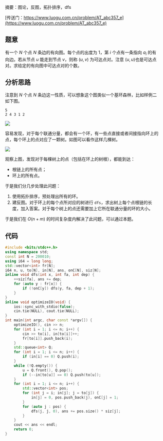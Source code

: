 摘要：图论，反图，拓扑排序，dfs

[传送门：https://www.luogu.com.cn/problem/AT_abc357_e](https://www.luogu.com.cn/problem/AT_abc357_e)

## 题意

有一个 $N$ 个点 $N$ 条边的有向图。每个点的出度为 $1$，第 $i$ 个点有一条指向 $a_i$ 的有向边。若从节点 $u$ 能走到节点 $v$，则称 $(u, v)$ 为可达点对。注意 $(u, u)$也是可达点对。求给定的有向图中可达点对的个数。

## 分析思路

注意到 $N$ 个点 $N$ 条边这一性质，可以想象这个图类似一个基环森林，比如样例二如下图。

```
5
2 4 3 1 2
```

![](https://cdn.luogu.com.cn/upload/image_hosting/dmrxrjbp.png)

容易发现，对于每个联通分量，都会有一个环，有一些点直接或者间接指向环上的点，每个环上的点对应了一颗树。如图可以看作这样几棵树。

![](https://cdn.luogu.com.cn/upload/image_hosting/ncv889eb.png)

观察上图，发现对于每棵树上的点（包括在环上的树根），都能到达：

- 根链上的所有点；
- 环上的所有点。

于是我们分几步处理此问题：

1. 使用拓扑排序，预处理出所有的环。
2. 建反图。对于环上的每个点所对应的树进行 `dfs`，求出树上每个点根链的长度，加入答案。对于每个树上的点还需要加上它所在联通分量的环的大小。

于是我们在 $O\left(n + m\right)$ 的时间复杂度内解决了此问题，可以通过本题。

## 代码

```cpp
#include <bits/stdc++.h>
using namespace std;
const int N = 200010;
using i64 = long long;
std::vector<int> fr[N];
i64 n, u, to[N], in[N], ans, onC[N], siz[N];
inline void dfs(int x, int fa, int dep) {
    ++siz[fa], ans += dep;
    for (auto y : fr[x]) {
        if (!onC[y]) dfs(y, fa, dep + 1);
    }
}
inline void optimizeIO(void) {
    ios::sync_with_stdio(false);
    cin.tie(NULL), cout.tie(NULL);
}
int main(int argc, char const *argv[]) {
    optimizeIO(), cin >> n;
    for (int i = 1; i <= n; i++) {
        cin >> to[i], in[to[i]]++;
        fr[to[i]].push_back(i);
    }
    std::queue<int> Q;
    for (int i = 1; i <= n; i++) {
        if (in[i] == 0) Q.push(i);
    }
    while (!Q.empty()) {
        u = Q.front(), Q.pop();
        if (--in[to[u]] == 0) Q.push(to[u]);
    }
    for (int i = 1; i <= n; i++) {
        std::vector<int> pos;
        for (int j = i; in[j]; j = to[j]) {
            in[j] = 0, pos.push_back(j), onC[j] = 1;
        }
        for (auto j : pos) {
            dfs(j, j, 0), ans += pos.size() * siz[j];
        }
    }
    cout << ans << endl;
    return 0;
}
```
